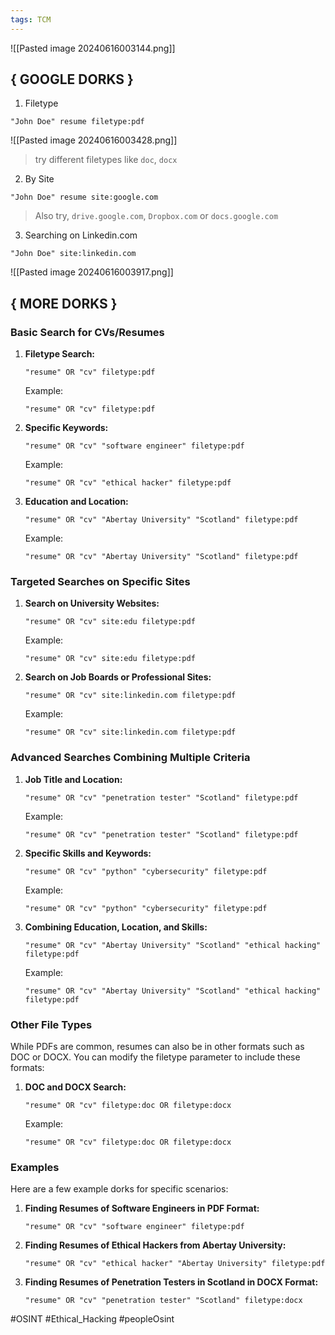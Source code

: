 ```yaml
---
tags: TCM
---
```

![[Pasted image 20240616003144.png]]

## { GOOGLE DORKS }

1. Filetype
```
"John Doe" resume filetype:pdf
```
![[Pasted image 20240616003428.png]]
> try different filetypes like `doc`, `docx`

2. By Site
```
"John Doe" resume site:google.com
```
> Also try, `drive.google.com`, `Dropbox.com` or `docs.google.com`

3. Searching on Linkedin.com
```
"John Doe" site:linkedin.com
```
![[Pasted image 20240616003917.png]]

## { MORE DORKS }

### Basic Search for CVs/Resumes

1. **Filetype Search:**
   ```
   "resume" OR "cv" filetype:pdf
   ```
   Example:
   ```
   "resume" OR "cv" filetype:pdf
   ```

2. **Specific Keywords:**
   ```
   "resume" OR "cv" "software engineer" filetype:pdf
   ```
   Example:
   ```
   "resume" OR "cv" "ethical hacker" filetype:pdf
   ```

3. **Education and Location:**
   ```
   "resume" OR "cv" "Abertay University" "Scotland" filetype:pdf
   ```
   Example:
   ```
   "resume" OR "cv" "Abertay University" "Scotland" filetype:pdf
   ```

### Targeted Searches on Specific Sites

1. **Search on University Websites:**
   ```
   "resume" OR "cv" site:edu filetype:pdf
   ```
   Example:
   ```
   "resume" OR "cv" site:edu filetype:pdf
   ```

2. **Search on Job Boards or Professional Sites:**
   ```
   "resume" OR "cv" site:linkedin.com filetype:pdf
   ```
   Example:
   ```
   "resume" OR "cv" site:linkedin.com filetype:pdf
   ```

### Advanced Searches Combining Multiple Criteria

1. **Job Title and Location:**
   ```
   "resume" OR "cv" "penetration tester" "Scotland" filetype:pdf
   ```
   Example:
   ```
   "resume" OR "cv" "penetration tester" "Scotland" filetype:pdf
   ```

2. **Specific Skills and Keywords:**
   ```
   "resume" OR "cv" "python" "cybersecurity" filetype:pdf
   ```
   Example:
   ```
   "resume" OR "cv" "python" "cybersecurity" filetype:pdf
   ```

3. **Combining Education, Location, and Skills:**
   ```
   "resume" OR "cv" "Abertay University" "Scotland" "ethical hacking" filetype:pdf
   ```
   Example:
   ```
   "resume" OR "cv" "Abertay University" "Scotland" "ethical hacking" filetype:pdf
   ```

### Other File Types

While PDFs are common, resumes can also be in other formats such as DOC or DOCX. You can modify the filetype parameter to include these formats:

1. **DOC and DOCX Search:**
   ```
   "resume" OR "cv" filetype:doc OR filetype:docx
   ```
   Example:
   ```
   "resume" OR "cv" filetype:doc OR filetype:docx
   ```

### Examples

Here are a few example dorks for specific scenarios:

1. **Finding Resumes of Software Engineers in PDF Format:**
   ```
   "resume" OR "cv" "software engineer" filetype:pdf
   ```

2. **Finding Resumes of Ethical Hackers from Abertay University:**
   ```
   "resume" OR "cv" "ethical hacker" "Abertay University" filetype:pdf
   ```

3. **Finding Resumes of Penetration Testers in Scotland in DOCX Format:**
   ```
   "resume" OR "cv" "penetration tester" "Scotland" filetype:docx
   ```




#OSINT #Ethical_Hacking #peopleOsint